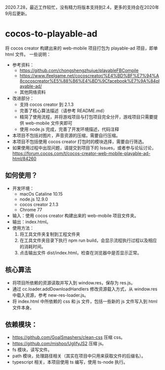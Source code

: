 2020.7.28，最近工作较忙，没有精力将版本支持到2.4，更多的支持会在2020年9月后更新。

# cocos-to-playable-ad
将 cocos creator 构建出来的 web-mobile 项目打包为 playable-ad 项目，即单 html 文件。
一些说明：
- 参考资料：
    - https://github.com/chongshengzhujue/playableFBCompile
    - https://www.ifeelgame.net/cocoscreator/%E4%BD%BF%E7%94%A8cocoscreator%E5%88%B6%E4%BD%9Cfacebook%E7%9A%84playable-ad/
    - 其他网络资料
- 改进部分：
    - 支持 cocos creator 到 2.1.3
    - 完善了核心算法描述（请参考 README.md）
    - 精简了使用流程，并将游戏项目与打包项目完全分开，游戏项目只需要提供 web-mobile 文件夹即可
    - 使用 node.js 完成，完善了开发环境描述，代码注释
- 本项目不包括对图片，声音资源的压缩，需要自行压缩。
- 本项目不包括使用 cocos creator 打包时的模块选择，需要自行筛选。
- 如果使用过程中出现问题，请提交到项目下的 Issues，或者参与论坛讨论，https://forum.cocos.com/t/cocos-creator-web-mobile-playable-ad-html/84260

## 如何使用？
- 开发环境：
    - macOs Cataline 10.15
    - node.js 12.9.0
    - cocos creator 2.1.3
    - Chrome 77
- 输入：使用 cocos creator 构建出来的 web-mobile 项目文件夹。
- 输出：index.html。
- 使用方法：
    1. 将工具文件夹复制到工程文件夹
    2. 在工具文件夹目录下执行 npm run build，会显示流程执行过程以及相应的消耗时间。
    3. 点击输出文件 dist/index.html，检查在浏览器中是否显示正常。

## 核心算法
- 将项目所依赖的资源读取并写入到 window.res，保存为 res.js。
- 通过 cc.loader.addDownloadHandlers 修改资源载入方式，从 window.res 中载入资源，参考 new-res-loader.js。
- 将 index.html 中所依赖的 css 和 js 文件，包括一些新的 js 文件写入到 html 文件本身。

## 依赖模块：
- https://github.com/GoalSmashers/clean-css 压缩 css。
- https://github.com/mishoo/UglifyJS2 压缩 js。
- fs 模块，读写文件。
- path 模块，处理路径相关（其实在项目中只用来获取文件的后缀名）。
- typescript 相关，本项目使用 ts 编写，使用 ts-node 执行。
